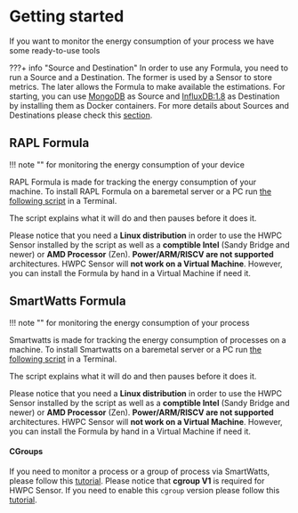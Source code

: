 # Getting started

If you want to monitor the energy consumption of your process we have some
ready-to-use tools

???+ info "Source and Destination"
    In order to use any Formula, you need to run a Source and a Destination. The former is used by a Sensor to store metrics. The later allows the Formula to make available the estimations. For starting, you can use [MongoDB](https://hub.docker.com/_/mongo) as Source and [InfluxDB:1.8](https://hub.docker.com/_/influxdb) as Destination by installing them as Docker containers.
    For more details about Sources and Destinations please check this [section](reference/database/sources_destinations.md).


## **RAPL Formula**

!!! note ""
    for monitoring the energy consumption of your device

RAPL Formula is made for tracking the energy consumption of your machine.
To install RAPL Formula on a baremetal server or a PC run [the following
script](script/rapl_install.sh) in a Terminal.

The script explains what it will do and then pauses before it does it.

Please notice that you need a **Linux distribution** in order to use the HWPC Sensor installed by the script as
well as a **comptible Intel** (Sandy Bridge and newer) or **AMD Processor** (Zen). **Power/ARM/RISCV are not supported** architectures. HWPC Sensor will **not work on a Virtual Machine**. However, you can install the Formula by hand in a Virtual Machine if need it.

## **SmartWatts Formula**

!!! note ""
    for monitoring the energy consumption of your process

Smartwatts is made for tracking the energy consumption of processes on a
machine.
To install Smartwatts on a baremetal server or a PC run [the following
script](script/smartwatts_install.sh) in a Terminal.

The script explains what it will do and then pauses before it does it.

Please notice that you need a **Linux distribution** in order to use the HWPC Sensor installed by the script as
well as a **comptible Intel** (Sandy Bridge and newer) or **AMD Processor** (Zen). **Power/ARM/RISCV are not supported** architectures. HWPC Sensor will **not work on a Virtual Machine**. However, you can install the Formula by hand in a Virtual Machine if need it.



#### CGroups
If you need to monitor a process or a group of process via SmartWatts, please follow this [tutorial](reference/cgroup/cgroup.md). Please notice that **cgroup V1** is required for HWPC Sensor. If you need to enable this `cgroup` version please follow this [tutorial](reference/cgroup/cgroup_v1_activation.md).    

<!---
## **Jouleit**

!!! note ""
    for mesuring the energy consumption of a program

Jouleit is made for tracking the energy consumption of a program.
Jouleit need `gawk` to run.
You can get the script from the [github repository](https://github.com/powerapi-ng/jouleit)
Start jouleit by using `./jouleit.sh cmd`.
-->
